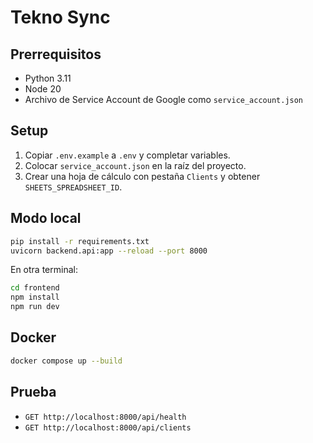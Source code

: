 # Tekno Sync

## Prerrequisitos
- Python 3.11
- Node 20
- Archivo de Service Account de Google como `service_account.json`

## Setup
1. Copiar `.env.example` a `.env` y completar variables.
2. Colocar `service_account.json` en la raíz del proyecto.
3. Crear una hoja de cálculo con pestaña `Clients` y obtener `SHEETS_SPREADSHEET_ID`.

## Modo local
```bash
pip install -r requirements.txt
uvicorn backend.api:app --reload --port 8000
```

En otra terminal:
```bash
cd frontend
npm install
npm run dev
```

## Docker
```bash
docker compose up --build
```

## Prueba
- `GET http://localhost:8000/api/health`
- `GET http://localhost:8000/api/clients`
